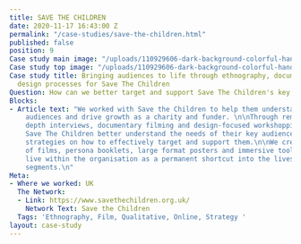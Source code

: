 ```yaml
---
title: SAVE THE CHILDREN
date: 2020-11-17 16:43:00 Z
permalink: "/case-studies/save-the-children.html"
published: false
position: 9
Case study main image: "/uploads/110929606-dark-background-colorful-handp.jpeg"
Case study top image: "/uploads/110929606-dark-background-colorful-handp.jpeg"
Case study title: Bringing audiences to life through ethnography, documentary and
  design processes for Save The Children
Question: How can we better target and support Save The Children's key audiences?
Blocks:
- Article text: "We worked with Save the Children to help them understand their donor
    audiences and drive growth as a charity and funder. \n\nThrough remote self-ethnography,
    depth interviews, documentary filming and design-focused workshopping, we helped
    Save The Children better understand the needs of their key audiences, and workshop
    strategies on how to effectively target and support them.\n\nWe created a suite
    of films, persona booklets, large format posters and immersive tools that could
    live within the organisation as a permanent shortcut into the lives of their audience
    segments.\n"
Meta:
- Where we worked: UK
  The Network:
  - Link: https://www.savethechildren.org.uk/
    Network Text: Save the Children
  Tags: 'Ethnography, Film, Qualitative, Online, Strategy '
layout: case-study
---
```


